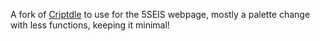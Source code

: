 A fork of [Criptdle](https://github.com/alejozarate/criptdle) to use for the 5SEIS webpage, mostly a palette change with less functions, keeping it minimal!
